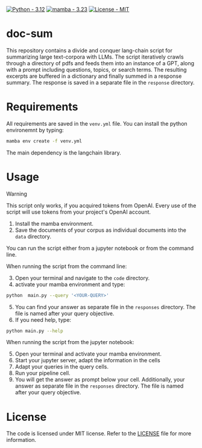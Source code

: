 <a href="https://www.python.org/downloads/release/python-3120/"><img src="https://img.shields.io/badge/Python-3.12-2ea44f" alt="Python - 3.12"></a>
<a href="https://mamba.readthedocs.io/en/latest/installation/mamba-installation.html"><img src="https://img.shields.io/badge/mamba-3.23-green" alt="mamba - 3.23"></a>
<a href="LICENSE"><img src="https://img.shields.io/badge/License-MIT-blue" alt="License - MIT"></a>


# doc-sum

This repository contains a divide and conquer lang-chain script for summarizing large text-corpora with LLMs. 
The script iteratively crawls through a directory of pdfs and feeds them into an instance of a GPT, along with a prompt including questions, topics, or search terms.
The resulting excerpts are buffered in a dictionary and finally summed in a response summary. 
The response is saved in a separate file in the `response` directory. 


# Requirements

All requirements are saved in the `venv.yml` file. 
You can install the python environemnt by typing: 

```bash
mamba env create -f venv.yml 
```
The main dependency is the langchain library. 

# Usage

> [!WARNING]
> This script only works, if you acquired tokens from OpenAI. Every use of the script will use tokens from your project's OpenAI account.

1. Install the mamba environment. 
2. Save the documents of your corpus as individual documents into the `data` directory.

You can run the script either from a jupyter notebook or from the command line. 

When running the script from the command line:

3. Open your terminal and navigate to the `code` directory.
4. activate your mamba environment and type: 
```bash
python  main.py --query '<YOUR-QUERY>'
```
5. You can find your answer as separate file in the `responses` directory. The file is named after your query objective. 
6. If you need help, type: 
```bash
python main.py --help
```
 
When running the script from the jupyter notebook: 

5. Open your terminal and activate your mamba environment. 
6. Start your jupyter server, adapt the information in the cells
7. Adapt your queries in the query cells.
8. Run your pipeline cell.
9. You will get the answer as prompt below your cell. Additionally, your answer as separate file in the `responses` directory. The file is named after your query objective. 


# License

The code is licensed under MIT license. 
Refer to the [LICENSE](LICENSE) file for more information.





